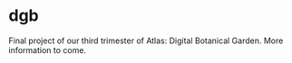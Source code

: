 # dgb
Final project of our third trimester of Atlas: Digital Botanical Garden. More information to come.
